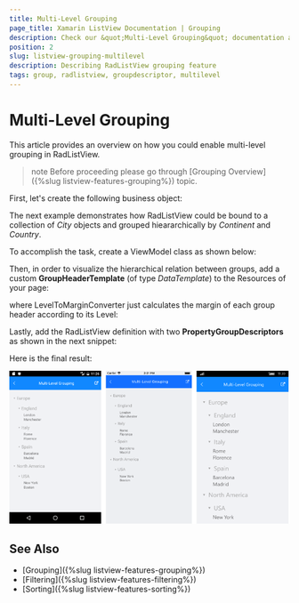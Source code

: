 ```yaml
---
title: Multi-Level Grouping
page_title: Xamarin ListView Documentation | Grouping
description: Check our &quot;Multi-Level Grouping&quot; documentation article for Telerik ListView for Xamarin control.
position: 2
slug: listview-grouping-multilevel
description: Describing RadListView grouping feature
tags: group, radlistview, groupdescriptor, multilevel
---
```


# Multi-Level Grouping

This article provides an overview on how you could enable multi-level grouping in RadListView. 

>note Before proceeding please go through [Grouping Overview]({%slug listview-features-grouping%}) topic.

First, let's create the following business object:

<snippet id='listview-grouping-multilevel-businessobject' />

The next example demonstrates how RadListView could be bound to a collection of *City* objects and grouped hieararchically by *Continent* and *Country*.

To accomplish the task, create a ViewModel class as shown below:

<snippet id='listview-grouping-multilevel-viewmodel' />

Then, in order to visualize the hierarchical relation between groups, add a custom **GroupHeaderTemplate** (of type *DataTemplate*) to the Resources of your page:

<snippet id='listview-grouping-multilevel-templates' />

where LevelToMarginConverter just calculates the margin of each group header according to its Level:

<snippet id='listview-grouping-multilevel-templates' />

Lastly, add the RadListView definition with two **PropertyGroupDescriptors** as shown in the next snippet:

<snippet id='listview-grouping-multilevel-definition' />

Here is the final result:

![](../images/listview_grouping_multilevel.png)

## See Also

- [Grouping]({%slug listview-features-grouping%})
- [Filtering]({%slug listview-features-filtering%})
- [Sorting]({%slug listview-features-sorting%})